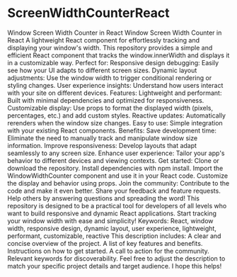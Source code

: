 # ScreenWidthCounterReact
 Window Screen Width Counter in React
Window Screen Width Counter in React A lightweight React component for effortlessly tracking and displaying your window's width.  This repository provides a simple and efficient React component that tracks the window.innerWidth and displays it in a customizable way. Perfect for:  Responsive design debugging: Easily see how your UI adapts to different screen sizes. Dynamic layout adjustments: Use the window width to trigger conditional rendering or styling changes. User experience insights: Understand how users interact with your site on different devices. Features:  Lightweight and performant: Built with minimal dependencies and optimized for responsiveness. Customizable display: Use props to format the displayed width (pixels, percentages, etc.) and add custom styles. Reactive updates: Automatically rerenders when the window size changes. Easy to use: Simple integration with your existing React components. Benefits:  Save development time: Eliminate the need to manually track and manipulate window size information. Improve responsiveness: Develop layouts that adapt seamlessly to any screen size. Enhance user experience: Tailor your app's behavior to different devices and viewing contexts. Get started:  Clone or download the repository. Install dependencies with npm install. Import the WindowWidthCounter component and use it in your React code. Customize the display and behavior using props. Join the community:  Contribute to the code and make it even better. Share your feedback and feature requests. Help others by answering questions and spreading the word! This repository is designed to be a practical tool for developers of all levels who want to build responsive and dynamic React applications. Start tracking your window width with ease and simplicity!  Keywords: React, window width, responsive design, dynamic layout, user experience, lightweight, performant, customizable, reactive  This description includes:  A clear and concise overview of the project. A list of key features and benefits. Instructions on how to get started. A call to action for the community. Relevant keywords for discoverability. Feel free to adjust the description to match your specific project details and target audience. I hope this helps!